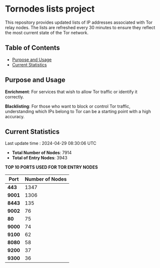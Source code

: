 # Tornodes lists project

This repository provides updated lists of IP addresses associated with Tor relay nodes. The lists are refreshed every 30 minutes to ensure they reflect the most current state of the Tor network.

## Table of Contents

- [Purpose and Usage](#purpose-and-usage)
- [Current Statistics](#current-statistics)


## Purpose and Usage

**Enrichment**: For services that wish to allow Tor traffic or identify it correctly.

**Blacklisting**: For those who want to block or control Tor traffic, understanding which IPs belong to Tor can be a starting point with a high accuracy.

## Current Statistics

Last update time : 2024-04-29 08:30:06 UTC

- **Total Number of Nodes**: 7914
- **Total of Entry Nodes**: 3943

**TOP 10 PORTS USED FOR TOR ENTRY NODES**

| **Port** | **Number of Nodes** |
|------|-----------------|
| **443**   | 1347  |
| **9001**   | 1306  |
| **8443**   | 135  |
| **9002**   | 76  |
| **80**   | 75  |
| **9000**   | 74  |
| **9100**   | 62  |
| **8080**   | 58  |
| **9200**   | 37  |
| **9300**   | 36  |

